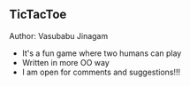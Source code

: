 ## TicTacToe

Author: Vasubabu Jinagam

* It's a fun game where two humans can play
* Written in more OO way
* I am open for comments and suggestions!!!